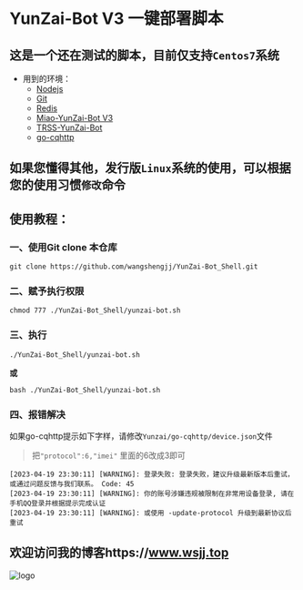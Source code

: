 

# YunZai-Bot V3 一键部署脚本

## 这是一个还在测试的脚本，目前仅支持`Centos7`系统

- 用到的环境：
  - [Nodejs](https://nodejs.org/en)
  - [Git](https://git-scm.com/)
  - [Redis](https://redis.io/)
  - [Miao-YunZai-Bot V3](https://github.com/yoimiya-kokomi/Miao-Yunzai)
  - [TRSS-YunZai-Bot](https://gitee.com/TimeRainStarSky/TRSS_Yunzai)
  - [go-cqhttp](https://github.com/Mrs4s/go-cqhttp)

## 如果您懂得其他，发行版`Linux`系统的使用，可以根据您的使用习惯`修改`命令

## 使用教程：

### 一、使用Git clone 本仓库

```
git clone https://github.com/wangshengjj/YunZai-Bot_Shell.git
```

### 二、赋予执行权限

```
chmod 777 ./YunZai-Bot_Shell/yunzai-bot.sh
```

### 三、执行

```
./YunZai-Bot_Shell/yunzai-bot.sh
```

**或**

```
bash ./YunZai-Bot_Shell/yunzai-bot.sh
```
### 四、报错解决

如果go-cqhttp提示如下字样，请修改`Yunzai/go-cqhttp/device.json`文件

> 把`"protocol":6,"imei"` 里面的6改成3即可

```
[2023-04-19 23:30:11] [WARNING]: 登录失败: 登录失败，建议升级最新版本后重试，或通过问题反馈与我们联系。 Code: 45 
[2023-04-19 23:30:11] [WARNING]: 你的账号涉嫌违规被限制在非常用设备登录, 请在手机QQ登录并根据提示完成认证 
[2023-04-19 23:30:11] [WARNING]: 或使用 -update-protocol 升级到最新协议后重试
```

## 欢迎访问我的博客https://www.wsjj.top

![logo](https://www.wangshengjj.work/upload/2022/10/logo3.png)

